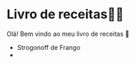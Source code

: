 # Livro de receitas:man_cook:

Olá! Bem vindo ao meu livro de receitas :wave:

- Strogonoff de Frango
- 
